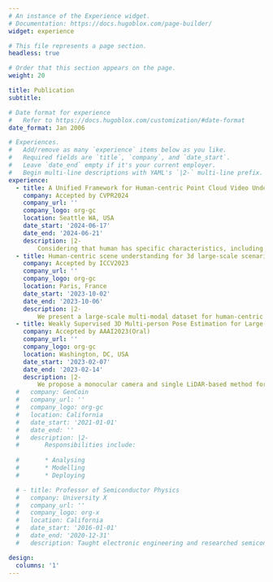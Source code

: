 ```yaml
---
# An instance of the Experience widget.
# Documentation: https://docs.hugoblox.com/page-builder/
widget: experience

# This file represents a page section.
headless: true

# Order that this section appears on the page.
weight: 20

title: Publication
subtitle:

# Date format for experience
#   Refer to https://docs.hugoblox.com/customization/#date-format
date_format: Jan 2006

# Experiences.
#   Add/remove as many `experience` items below as you like.
#   Required fields are `title`, `company`, and `date_start`.
#   Leave `date_end` empty if it's your current employer.
#   Begin multi-line descriptions with YAML's `|2-` multi-line prefix.
experience:
  - title: A Unified Framework for Human-centric Point Cloud Video Understanding
    company: Accepted by CVPR2024
    company_url: ''
    company_logo: org-gc
    location: Seattle WA, USA
    date_start: '2024-06-17'
    date_end: '2024-06-21'
    description: |2-
        Considering that human has specific characteristics, including the structural semantics of human body and the dynamics of human motions, we propose a unified framework to make full use of the prior knowledge and explore the inherent features in the data itself for generalized human-centric point cloud video understanding.
  - title: Human-centric scene understanding for 3d large-scale scenarios
    company: Accepted by ICCV2023
    company_url: ''
    company_logo: org-gc
    location: Paris, France
    date_start: '2023-10-02'
    date_end: '2023-10-06'
    description: |2-
        We present a large-scale multi-modal dataset for human-centric scene understanding, dubbed HuCenLife, which is collected in diverse daily-life scenarios with rich and fine-grained annotations, with benchmarks in any 3D perception tasks, such as segmentation, detection, action recognition, etc.
  - title: Weakly Supervised 3D Multi-person Pose Estimation for Large-scale Scenes based on Monocular Camera and Single LiDAR
    company: Accepted by AAAI2023(Oral)
    company_url: ''
    company_logo: org-gc
    location: Washington, DC, USA
    date_start: '2023-02-07'
    date_end: '2023-02-14'
    description: |2-
        We propose a monocular camera and single LiDAR-based method for 3D multi-person pose estimation in large-scale scenes, with an effective fusion strategy to take advantage of multi-modal input data and make full use of temporal information to guide the network to learn natural and coherent human motions in a weak supervised paradigm.
  #   company: GenCoin
  #   company_url: ''
  #   company_logo: org-gc
  #   location: California
  #   date_start: '2021-01-01'
  #   date_end: ''
  #   description: |2-
  #       Responsibilities include:
        
  #       * Analysing
  #       * Modelling
  #       * Deploying

  # - title: Professor of Semiconductor Physics
  #   company: University X
  #   company_url: ''
  #   company_logo: org-x
  #   location: California
  #   date_start: '2016-01-01'
  #   date_end: '2020-12-31'
  #   description: Taught electronic engineering and researched semiconductor physics.

design:
  columns: '1'
---
```


